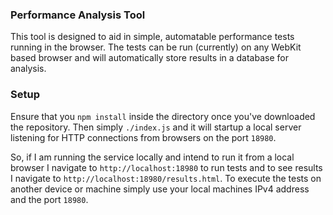 ### Performance Analysis Tool

This tool is designed to aid in simple, automatable performance tests running in the browser.
The tests can be run (currently) on any WebKit based browser and will automatically store results
in a database for analysis.

### Setup

Ensure that you `npm install` inside the directory once you've downloaded the repository. Then simply `./index.js`
and it will startup a local server listening for HTTP connections from browsers on the port `18980`.

So, if I am running the service locally and intend to run it from a local browser I navigate to `http://localhost:18980`
to run tests and to see results I navigate to `http://localhost:18980/results.html`. To execute the tests on another
device or machine simply use your local machines IPv4 address and the port `18980`.